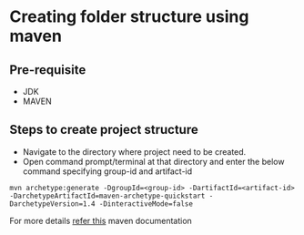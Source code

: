 # Creating folder structure using maven

## Pre-requisite
- JDK
- MAVEN

## Steps to create project structure
- Navigate to the directory where project need to be created.
- Open command prompt/terminal at that directory and enter the below command specifying group-id and artifact-id
```
mvn archetype:generate -DgroupId=<group-id> -DartifactId=<artifact-id> -DarchetypeArtifactId=maven-archetype-quickstart -DarchetypeVersion=1.4 -DinteractiveMode=false
```

For more details [refer this](https://maven.apache.org/guides/getting-started/maven-in-five-minutes.html) maven documentation
